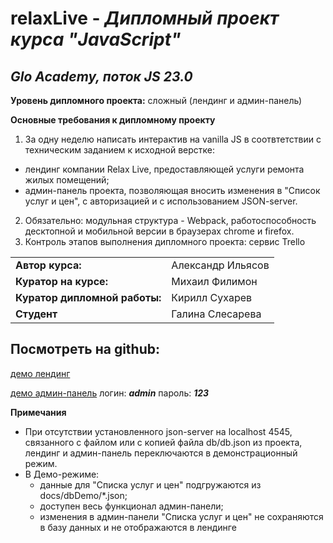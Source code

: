# relaxLive - _Дипломный проект курса "JavaScript"_
## _Glo Academy, поток JS 23.0_

**Уровень дипломного проекта:** сложный (лендинг и админ-панель)

**Основные требования к дипломному проекту**
1. За одну неделю написать интерактив на vanilla JS в соотвтетствии с техническим заданием к исходной верстке:
- лендинг компании Relax Live, предоставляющей услуги ремонта жилых помещений;
- админ-панель проекта, позволяющая вносить изменения в "Список услуг и цен", с авторизацией и с использованием JSON-server. 
2. Обязательно: модульная структура - Webpack, работоспособность десктопной и мобильной версии в браузерах chrome и firefox.
3. Контроль этапов выполнения дипломного проекта: сервис Trello

|  |  |
| --- | --- |
| **Автор курса:** | Александр Ильясов |
| **Куратор на курсе:** | Михаил Филимон |
| **Куратор дипломной работы:** | Кирилл Сухарев |
| **Студент** | Галина Слесарева |

## Посмотреть на github:

[демо лендинг](https://slesareva-gala.github.io/relaxLive/)

[демо админ-панель](https://slesareva-gala.github.io/relaxLive/admin/)
логин:  **_admin_** 
пароль: **_123_**

**Примечания**
- При отсутствии установленного json-server на localhost 4545, связанного с файлом или с копией файла db/db.json из проекта, лендинг и админ-панель переключаются в демонстрационный режим. 
- В Демо-режиме:
  - данные для "Списка услуг и цен" подгружаются из docs/dbDemo/*.json;
  - доступен весь функционал админ-панели;
  - изменения в админ-панели "Списка услуг и цен" не сохраняются в базу данных и не отображаются в лендинге

